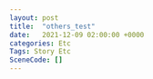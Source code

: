 ```yaml
---
layout: post
title:  "others_test"
date:   2021-12-09 02:00:00 +0000
categories: Etc
Tags: Story Etc
SceneCode: []
---
```

